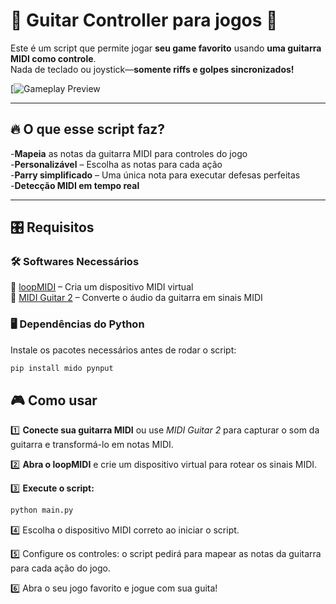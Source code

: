 # 🎸 Guitar Controller para jogos 🎸

Este é um script que permite jogar **seu game favorito** usando **uma guitarra MIDI como controle**.  
Nada de teclado ou joystick—**somente riffs e golpes sincronizados!**  

[![Gameplay Preview](https://www.youtube.com/watch?v=fDZxpDFkkWU)

---

## 🔥 O que esse script faz?

-**Mapeia** as notas da guitarra MIDI para controles do jogo  
-**Personalizável** – Escolha as notas para cada ação  
-**Parry simplificado** – Uma única nota para executar defesas perfeitas  
-**Detecção MIDI em tempo real**  

---

## 🎛 Requisitos

### 🛠 **Softwares Necessários**
🔹 [loopMIDI](https://www.tobias-erichsen.de/software/loopmidi.html) – Cria um dispositivo MIDI virtual  
🔹 [MIDI Guitar 2](https://www.amplesound.net/en/index.asp) – Converte o áudio da guitarra em sinais MIDI  

### 🖥 **Dependências do Python**
Instale os pacotes necessários antes de rodar o script:  
```bash
pip install mido pynput
```
## 🎮 Como usar

1️⃣ **Conecte sua guitarra MIDI** ou use *MIDI Guitar 2* para capturar o som da guitarra e transformá-lo em notas MIDI.  

2️⃣ **Abra o loopMIDI** e crie um dispositivo virtual para rotear os sinais MIDI.  

3️⃣ **Execute o script:**  

   ```bash
   python main.py
```

4️⃣ Escolha o dispositivo MIDI correto ao iniciar o script.

5️⃣ Configure os controles: o script pedirá para mapear as notas da guitarra para cada ação do jogo.

6️⃣ Abra o seu jogo favorito e jogue com sua guita!



